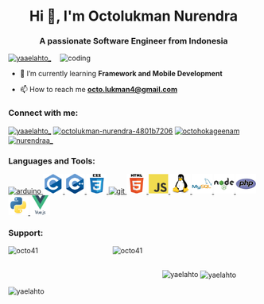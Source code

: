<h1 align="center">Hi 👋, I'm Octolukman Nurendra</h1>
<h3 align="center">A passionate Software Engineer from Indonesia</h3>

<img align="right" alt="coding" width="400" src="https://mir-s3-cdn-cf.behance.net/project_modules/hd/06f21a161921919.63cd7887d0a70.gif">
<p align="left"> <a href="https://twitter.com/yaaelahto_" target="blank"><img src="https://img.shields.io/twitter/follow/yaaelahto_?logo=twitter&style=for-the-badge" alt="yaaelahto_" /></a> </p>

- 🌱 I’m currently learning **Framework and Mobile Development**

- 📫 How to reach me **octo.lukman4@gmail.com**

<h3 align="left">Connect with me:</h3>
<p align="left">
<a href="https://twitter.com/yaaelahto_" target="blank"><img align="center" src="https://raw.githubusercontent.com/rahuldkjain/github-profile-readme-generator/master/src/images/icons/Social/twitter.svg" alt="yaaelahto_" height="30" width="40" /></a>
<a href="https://linkedin.com/in/octolukman-nurendra-4801b7206" target="blank"><img align="center" src="https://raw.githubusercontent.com/rahuldkjain/github-profile-readme-generator/master/src/images/icons/Social/linked-in-alt.svg" alt="octolukman-nurendra-4801b7206" height="30" width="40" /></a>
<a href="https://fb.com/octohokageenam" target="blank"><img align="center" src="https://raw.githubusercontent.com/rahuldkjain/github-profile-readme-generator/master/src/images/icons/Social/facebook.svg" alt="octohokageenam" height="30" width="40" /></a>
<a href="https://instagram.com/nurendraa_" target="blank"><img align="center" src="https://raw.githubusercontent.com/rahuldkjain/github-profile-readme-generator/master/src/images/icons/Social/instagram.svg" alt="nurendraa_" height="30" width="40" /></a>
</p>

<h3 align="left">Languages and Tools:</h3>
<p align="left"> <a href="https://www.arduino.cc/" target="_blank" rel="noreferrer"> <img src="https://cdn.worldvectorlogo.com/logos/arduino-1.svg" alt="arduino" width="40" height="40"/> </a> <a href="https://www.cprogramming.com/" target="_blank" rel="noreferrer"> <img src="https://raw.githubusercontent.com/devicons/devicon/master/icons/c/c-original.svg" alt="c" width="40" height="40"/> </a> <a href="https://www.w3schools.com/cpp/" target="_blank" rel="noreferrer"> <img src="https://raw.githubusercontent.com/devicons/devicon/master/icons/cplusplus/cplusplus-original.svg" alt="cplusplus" width="40" height="40"/> </a> <a href="https://www.w3schools.com/css/" target="_blank" rel="noreferrer"> <img src="https://raw.githubusercontent.com/devicons/devicon/master/icons/css3/css3-original-wordmark.svg" alt="css3" width="40" height="40"/> </a> <a href="https://git-scm.com/" target="_blank" rel="noreferrer"> <img src="https://www.vectorlogo.zone/logos/git-scm/git-scm-icon.svg" alt="git" width="40" height="40"/> </a> <a href="https://www.w3.org/html/" target="_blank" rel="noreferrer"> <img src="https://raw.githubusercontent.com/devicons/devicon/master/icons/html5/html5-original-wordmark.svg" alt="html5" width="40" height="40"/> </a> <a href="https://developer.mozilla.org/en-US/docs/Web/JavaScript" target="_blank" rel="noreferrer"> <img src="https://raw.githubusercontent.com/devicons/devicon/master/icons/javascript/javascript-original.svg" alt="javascript" width="40" height="40"/> </a> <a href="https://www.linux.org/" target="_blank" rel="noreferrer"> <img src="https://raw.githubusercontent.com/devicons/devicon/master/icons/linux/linux-original.svg" alt="linux" width="40" height="40"/> </a> <a href="https://www.mysql.com/" target="_blank" rel="noreferrer"> <img src="https://raw.githubusercontent.com/devicons/devicon/master/icons/mysql/mysql-original-wordmark.svg" alt="mysql" width="40" height="40"/> </a> <a href="https://nodejs.org" target="_blank" rel="noreferrer"> <img src="https://raw.githubusercontent.com/devicons/devicon/master/icons/nodejs/nodejs-original-wordmark.svg" alt="nodejs" width="40" height="40"/> </a> <a href="https://www.php.net" target="_blank" rel="noreferrer"> <img src="https://raw.githubusercontent.com/devicons/devicon/master/icons/php/php-original.svg" alt="php" width="40" height="40"/> </a> <a href="https://www.python.org" target="_blank" rel="noreferrer"> <img src="https://raw.githubusercontent.com/devicons/devicon/master/icons/python/python-original.svg" alt="python" width="40" height="40"/> </a> <a href="https://vuejs.org/" target="_blank" rel="noreferrer"> <img src="https://raw.githubusercontent.com/devicons/devicon/master/icons/vuejs/vuejs-original-wordmark.svg" alt="vuejs" width="40" height="40"/> </a> </p>

<h3 align="left">Support:</h3>
<p><a href="https://www.buymeacoffee.com/octo41"> <img align="left" src="https://cdn.buymeacoffee.com/buttons/v2/default-yellow.png" height="50" width="210" alt="octo41" /></a><a href="https://ko-fi.com/octo41"> <img align="left" src="https://cdn.ko-fi.com/cdn/kofi3.png?v=3" height="50" width="100" alt="octo41" /></a></p><br><br>

<p><img align="left" src="https://github-readme-stats.vercel.app/api/top-langs?username=yaelahto&show_icons=true&locale=en&layout=compact" alt="yaelahto" /></p>

<p>&nbsp;<img align="center" src="https://github-readme-stats.vercel.app/api?username=yaelahto&show_icons=true&locale=en" alt="yaelahto" /></p>

<p><img align="center" src="https://github-readme-streak-stats.herokuapp.com/?user=yaelahto&" alt="yaelahto" /></p>
